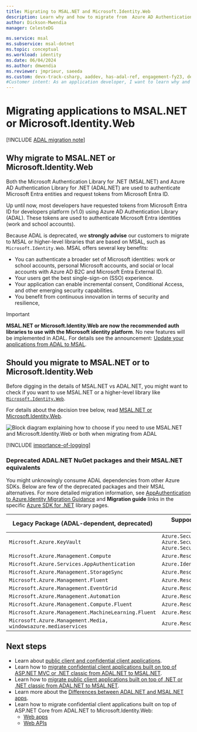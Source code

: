 ```yaml
---
title: Migrating to MSAL.NET and Microsoft.Identity.Web
description: Learn why and how to migrate from  Azure AD Authentication Library for .NET (ADAL.NET) to Microsoft Authentication Library for .NET (MSAL.NET) or Microsoft.Identity.Web
author: Dickson-Mwendia
manager: CelesteDG

ms.service: msal
ms.subservice: msal-dotnet
ms.topic: conceptual
ms.workload: identity
ms.date: 06/04/2024
ms.author: dmwendia
ms.reviewer: jmprieur, saeeda
ms.custom: devx-track-csharp, aaddev, has-adal-ref, engagement-fy23, devx-track-dotnet
#Customer intent: As an application developer, I want to learn why and how to migrate from ADAL.NET and MSAL.NET or Microsoft.Identity.Web libraries.
---
```


# Migrating applications to MSAL.NET or Microsoft.Identity.Web

[!INCLUDE [ADAL migration note](../includes/adal-migration-note.md)]

## Why migrate to MSAL.NET or Microsoft.Identity.Web

Both the Microsoft Authentication Library for .NET (MSAL.NET) and Azure AD Authentication Library for .NET (ADAL.NET) are used to authenticate Microsoft Entra entities and request tokens from Microsoft Entra ID.

Up until now, most developers have requested tokens from Microsoft Entra ID for developers platform (v1.0) using Azure AD Authentication Library (ADAL). These tokens are used to authenticate Microsoft Entra identities (work and school accounts).

Because ADAL is deprecated, we **strongly advise** our customers to migrate to MSAL or higher-level libraries that are based on MSAL, such as `Microsoft.Identity.Web`. MSAL offers several key benefits:

- You can authenticate a broader set of Microsoft identities: work or school accounts, personal Microsoft accounts, and social or local accounts with Azure AD B2C and Microsoft Entra External ID.
- Your users get the best single-sign-on (SSO) experience.
- Your application can enable incremental consent, Conditional Access, and other emerging security capabilities.
- You benefit from continuous innovation in terms of security and resilience,

>[!IMPORTANT]
>**MSAL.NET or Microsoft.Identity.Web are now the recommended auth libraries to use with the Microsoft identity platform**. No new features will be implemented in ADAL. For details see the announcement: [Update your applications from ADAL to MSAL](https://devblogs.microsoft.com/identity/update-your-applications-from-adal-to-msal/).

## Should you migrate to MSAL.NET or to Microsoft.Identity.Web

Before digging in the details of MSAL.NET vs ADAL.NET, you might want to check if you want to use MSAL.NET or a higher-level library like [`Microsoft.Identity.Web`](../microsoft-identity-web/index.md).

For details about the decision tree below, read [MSAL.NET or Microsoft.Identity.Web](../getting-started/choosing-msal-dotnet.md).

![Block diagram explaining how to choose if you need to use MSAL.NET and Microsoft.Identity.Web or both when migrating from ADAL](../media/msal-net-migration/decision-diagram.png)

[!INCLUDE [importance-of-logging](../includes/importance-of-logging.md)]

### Deprecated ADAL.NET NuGet packages and their MSAL.NET equivalents

You might unknowingly consume ADAL dependencies from other Azure SDKs. Below are few of the deprecated packages and their MSAL alternatives. For more detailed migration information, see [AppAuthentication to Azure.Identity Migration Guidance](/dotnet/api/overview/azure/app-auth-migration) and **Migration guide** links in the specific [Azure SDK for .NET](/dotnet/api/overview/azure/) library pages.

|  Legacy Package (ADAL-dependent, deprecated)                  | Supported Package (MSAL-dependent, current) |
| ------------------------------------------------------------- | ---------------------------------------------------------------------------------------------------- |
| `Microsoft.Azure.KeyVault`                                    | `Azure.Security.KeyVault.Secrets, Azure.Security.KeyVault.Keys, Azure.Security.KeyVault.Certificates`|
| `Microsoft.Azure.Management.Compute`                          | `Azure.ResourceManager.Compute`                                                                      |
| `Microsoft.Azure.Services.AppAuthentication`                  | `Azure.Identity`                                                                                     |
| `Microsoft.Azure.Management.StorageSync`                      | `Azure.ResourceManager.StorageSync`                                                                  |
| `Microsoft.Azure.Management.Fluent`                           | `Azure.ResourceManager`                                                                              |
| `Microsoft.Azure.Management.EventGrid`                        | `Azure.ResourceManager.EventGrid`                                                                    |
| `Microsoft.Azure.Management.Automation`                       | `Azure.ResourceManager.Automation`                                                                   |
| `Microsoft.Azure.Management.Compute.Fluent`                   | `Azure.ResourceManager.Compute`                                                                      |
| `Microsoft.Azure.Management.MachineLearning.Fluent`           | `Azure.ResourceManager.MachineLearningCompute`                                                       |
| `Microsoft.Azure.Management.Media, windowsazure.mediaservices`| `Azure.ResourceManager.Media`                                                                        |

## Next steps

- Learn about [public client and confidential client applications](/entra/identity-platform/msal-client-applications).
- Learn how to [migrate confidential client applications built on top of ASP.NET MVC or .NET classic from ADAL.NET to MSAL.NET](migrate-confidential-client.md).
- Learn how to [migrate public client applications built on top of .NET or .NET classic from ADAL.NET to MSAL.NET](migrate-public-client.md).
- Learn more about the [Differences between ADAL.NET and MSAL.NET apps](differences-adal-msal-net.md).
- Learn how to migrate confidential client applications built on top of ASP.NET Core from ADAL.NET to Microsoft.Identity.Web:
  - [Web apps](https://github.com/AzureAD/microsoft-identity-web/wiki/web-apps#migrating-from-previous-versions--adding-authentication)
  - [Web APIs](https://github.com/AzureAD/microsoft-identity-web/wiki/web-apis)
